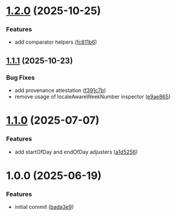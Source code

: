 # [1.2.0](https://github.com/DASPRiD/temporal-extra/compare/v1.1.1...v1.2.0) (2025-10-25)


### Features

* add comparator helpers ([fc811b6](https://github.com/DASPRiD/temporal-extra/commit/fc811b69c55d358d8152ad26371da660a7cb7384))

## [1.1.1](https://github.com/DASPRiD/temporal-extra/compare/v1.1.0...v1.1.1) (2025-10-23)


### Bug Fixes

* add provenance attestation ([f391c7b](https://github.com/DASPRiD/temporal-extra/commit/f391c7b0f883595b6e41b04dcb3101ac5907c0f1))
* remove usage of localeAwareWeekNumber inspector ([e9ae865](https://github.com/DASPRiD/temporal-extra/commit/e9ae865e51d62e3e1d2b0d0ec48b2fa5d72401eb))

# [1.1.0](https://github.com/dasprid/temporal-extra/compare/v1.0.0...v1.1.0) (2025-07-07)


### Features

* add startOfDay and endOfDay adjusters ([a1d5256](https://github.com/dasprid/temporal-extra/commit/a1d52561cf2819bece77c10f958e5cf1edf5e2f7))

# 1.0.0 (2025-06-19)


### Features

* initial commit ([bada3e9](https://github.com/dasprid/temporal-extra/commit/bada3e93fbc389ad6a21b6647b9e8e150d92a738))
